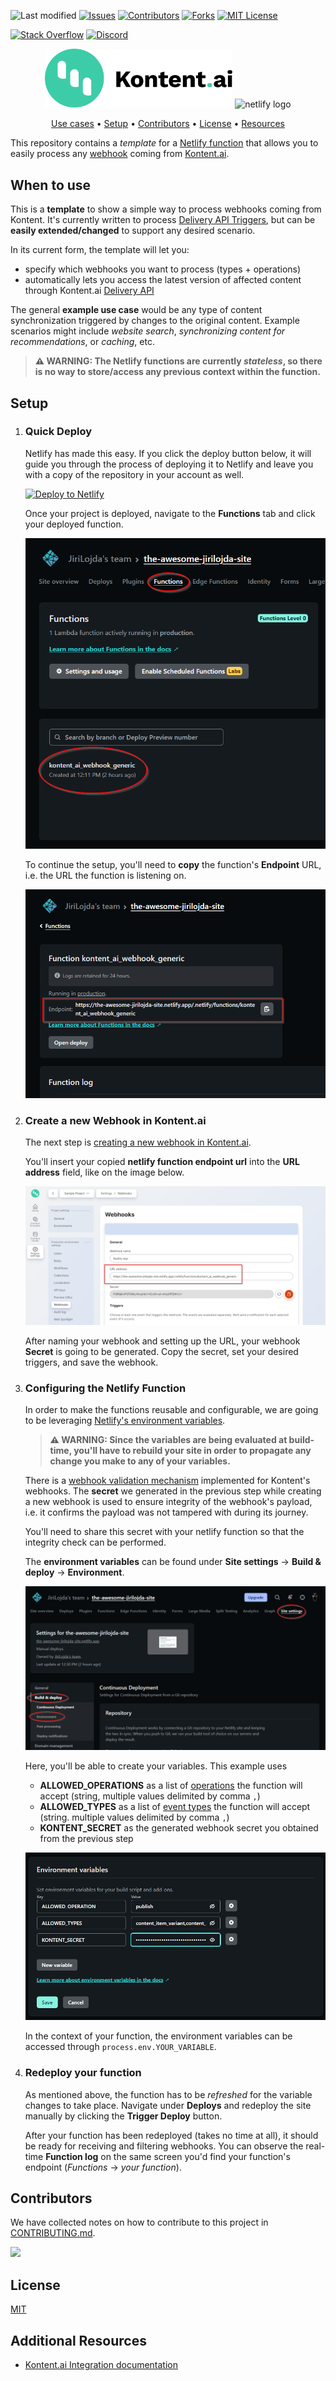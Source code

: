 ![Last modified][last-commit]
[![Issues][issues-shield]][issues-url]
[![Contributors][contributors-shield]][contributors-url]
[![Forks][forks-shield]][forks-url]
[![MIT License][license-shield]][license-url]

[![Stack Overflow][stack-shield]](https://stackoverflow.com/tags/kontent-ai)
[![Discord][discord-shield]](https://discord.gg/SKCxwPtevJ)

<p align="center">
<picture>
  <source media="(prefers-color-scheme: dark)" srcset="docs/kai-logo-hor-neg-rgb.svg">
  <img alt="Kontent.ai logo for dark/light scheme." src="docs/kai-logo-hor-pos-rgb.svg" width="300">
</picture>
<image src="docs/netlify_logo.png" alt="netlify logo" width="300">
</p>

<p align="center">
  <a href="#when-to-use">Use cases</a> •
  <a href="#setup">Setup</a> •
  <a href="#contributors">Contributors</a> •
  <a href="#license">License</a> •
  <a href="#additional-resources">Resources</a>
</p>

This repository contains a _template_ for a [Netlify function](https://docs.netlify.com/functions/overview/) that allows you to easily process any [webhook](https://kontent.ai/learn/tutorials/develop-apps/integrate/webhooks) coming from [Kontent.ai](https://kontent.ai/).

## When to use
This is a **template** to show a simple way to process webhooks coming from Kontent. It's currently written to process [Delivery API Triggers](https://kontent.ai/learn/reference/webhooks-reference#a-delivery-api-triggers), but can be **easily extended/changed** to support any desired scenario.

In its current form, the template will let you:
- specify which webhooks you want to process (types + operations)
- automatically lets you access the latest version of affected content through Kontent.ai [Delivery API](https://kontent.ai/learn/reference/delivery-api)

The general **example use case** would be any type of content synchronization triggered by changes to the original content. Example scenarios might include _website search_, _synchronizing content for recommendations_, or _caching_, etc. 

> **⚠ WARNING: The Netlify functions are currently _stateless_, so there is no way to store/access any previous context within the function.**

## Setup

1. ### Quick Deploy
    Netlify has made this easy. If you click the deploy button below, it will guide you through the process of deploying it to Netlify and leave you with a copy of the repository in your account as well.

    [![Deploy to Netlify](https://www.netlify.com/img/deploy/button.svg)](https://app.netlify.com/start/deploy?repository=https://github.com/kontent-ai/netlify-webhook-processor)

    Once your project is deployed, navigate to the **Functions** tab and click your deployed function. 

    ![Netlify function](docs/netlify_function_01.png)

    To continue the setup, you'll need to **copy** the function's **Endpoint** URL, i.e. the URL the function is listening on. 

    ![Netlify function endpoint](docs/netlify_function_02.png)
2. ### Create a new Webhook in Kontent.ai
    The next step is [creating a new webhook in Kontent.ai](https://kontent.ai/learn/tutorials/develop-apps/integrate/webhooks#a-create-a-webhook). 

    You'll insert your copied **netlify function endpoint url** into the **URL address** field, like on the image below. 

    ![Kontent.ai Webhook URL](docs/kontent-ai_webhook_url.png)

    After naming your webhook and setting up the URL, your webhook **Secret** is going to be generated. Copy the secret, set your desired triggers, and save the webhook. 

3. ### Configuring the Netlify Function
    In order to make the functions reusable and configurable, we are going to be leveraging [Netlify's environment variables](https://docs.netlify.com/configure-builds/environment-variables/).

    > **⚠ WARNING: Since the variables are being evaluated at build-time, you'll have to rebuild your site in order to propagate any change you make to any of your variables.**

    There is a [webhook validation mechanism](https://kontent.ai/learn/tutorials/develop-apps/integrate/webhooks#a-validate-received-notifications) implemented for Kontent's webhooks. 
    The **secret** we generated in the previous step while creating a new webhook is used to ensure integrity of the webhook's payload, i.e. it confirms the payload was not tampered with during its journey.

    You'll need to share this secret with your netlify function so that the integrity check can be performed. 

    The **environment variables** can be found under **Site settings** -> **Build & deploy** -> **Environment**.

    ![Netlify Environment settings](docs/netlify_variables.png)

    Here, you'll be able to create your variables. This example uses 
    
    - **ALLOWED_OPERATIONS** as a list of [operations](https://kontent.ai/learn/reference/webhooks-reference#a-types-and-operations) the function will accept (string, multiple values delimited by comma `,`)
    - **ALLOWED_TYPES** as a list of [event types](https://kontent.ai/learn/reference/webhooks-reference#a-types-and-operations) the function will accept (string. multiple values delimited by comma `,`)
    - **KONTENT_SECRET** as the generated webhook secret you obtained from the previous step 

    ![Netlify Environment settings](docs/netlify_variables2.png)

    In the context of your function, the environment variables can be accessed through `process.env.YOUR_VARIABLE`.  

4. ### Redeploy your function
    As mentioned above, the function has to be _refreshed_ for the variable changes to take place. Navigate under **Deploys** and redeploy the site manually by clicking the **Trigger Deploy** button. 

    After your function has been redeployed (takes no time at all), it should be ready for receiving and filtering webhooks. You can observe the real-time **Function log** on the same screen you'd find your function's endpoint (_Functions_ -> _your function_). 


## Contributors
We have collected notes on how to contribute to this project in [CONTRIBUTING.md](CONTRIBUTING.md).

<a href="https://github.com/kontent-ai/netlify-webhook-processor/graphs/contributors">
  <img src="https://contrib.rocks/image?repo=kontent-ai/netlify-webhook-processor" />
</a>

## License

[MIT](https://tldrlegal.com/license/mit-license)

## Additional Resources

- [Kontent.ai Integration documentation](https://kontent.ai/learn/tutorials/develop-apps/integrate/integrations-overview)


[last-commit]: https://img.shields.io/github/last-commit/kontent-ai/netlify-webhook-processor?style=for-the-badge
[contributors-shield]: https://img.shields.io/github/contributors/kontent-ai/netlify-webhook-processor.svg?style=for-the-badge
[contributors-url]: https://github.com/kontent-ai/netlify-webhook-processor/graphs/contributors
[forks-shield]: https://img.shields.io/github/forks/kontent-ai/netlify-webhook-processor.svg?style=for-the-badge
[forks-url]: https://github.com/kontent-ai/netlify-webhook-processor/network/members
[stars-shield]: https://img.shields.io/github/stars/kontent-ai/netlify-webhook-processor.svg?style=for-the-badge
[stars-url]: https://github.com/kontent-ai/netlify-webhook-processor/stargazers
[issues-shield]: https://img.shields.io/github/issues/kontent-ai/netlify-webhook-processor.svg?style=for-the-badge
[issues-url]: https://github.com/kontent-ai/netlify-webhook-processor/issues
[license-shield]: https://img.shields.io/github/license/kontent-ai/netlify-webhook-processor.svg?style=for-the-badge
[license-url]: https://github.com/kontent-ai/netlify-webhook-processor/blob/main/LICENSE
[stack-shield]: https://img.shields.io/badge/Stack%20Overflow-ASK%20NOW-FE7A16.svg?logo=stackoverflow&logoColor=white&style=for-the-badge
[discord-shield]: https://img.shields.io/discord/821885171984891914?label=Discord&logo=Discord&logoColor=white&style=for-the-badge
[product-demo]: docs/demo.gif?raw=true
